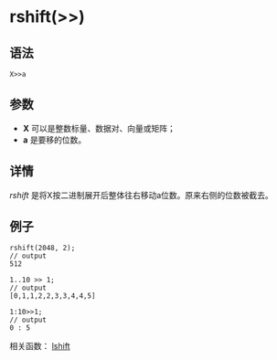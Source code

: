 # rshift(>>)

## 语法

`X>>a`

## 参数

* **X** 可以是整数标量、数据对、向量或矩阵；
* **a** 是要移的位数。

## 详情

*rshift* 是将X按二进制展开后整体往右移动a位数。原来右侧的位数被截去。

## 例子

```
rshift(2048, 2);
// output
512

1..10 >> 1;
// output
[0,1,1,2,2,3,3,4,4,5]

1:10>>1;
// output
0 : 5
```

相关函数： [lshift](lshift.html)

